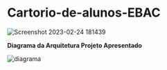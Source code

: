 # Cartorio-de-alunos-EBAC

![Screenshot 2023-02-24 181439](https://user-images.githubusercontent.com/108761793/221294982-7a57bda8-47ad-4d64-b430-ef2a270aab66.png)



**Diagrama da Arquitetura Projeto Apresentado**

![diagrama](https://user-images.githubusercontent.com/108761793/221963482-b18dfd87-3873-442b-814a-02d5c25af57e.png)

